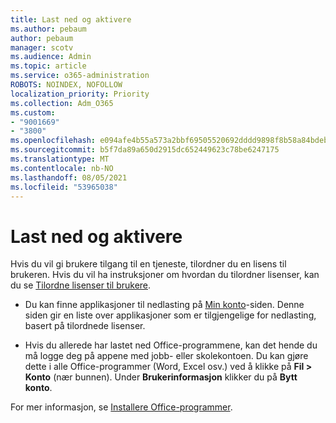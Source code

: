 ```yaml
---
title: Last ned og aktivere
ms.author: pebaum
author: pebaum
manager: scotv
ms.audience: Admin
ms.topic: article
ms.service: o365-administration
ROBOTS: NOINDEX, NOFOLLOW
localization_priority: Priority
ms.collection: Adm_O365
ms.custom:
- "9001669"
- "3800"
ms.openlocfilehash: e094afe4b55a573a2bbf69505520692dddd9898f8b58a84bdebc61311c19c875
ms.sourcegitcommit: b5f7da89a650d2915dc652449623c78be6247175
ms.translationtype: MT
ms.contentlocale: nb-NO
ms.lasthandoff: 08/05/2021
ms.locfileid: "53965038"
---
```

# <a name="download-and-activate"></a>Last ned og aktivere

Hvis du vil gi brukere tilgang til en tjeneste, tilordner du en lisens til brukeren. Hvis du vil ha instruksjoner om hvordan du tilordner lisenser, kan du se [Tilordne lisenser til brukere](https://docs.microsoft.com/microsoft-365/admin/manage/assign-licenses-to-users).

- Du kan finne applikasjoner til nedlasting på [Min konto](https://portal.office.com/account/#installs)-siden. Denne siden gir en liste over applikasjoner som er tilgjengelige for nedlasting, basert på tilordnede lisenser. 

- Hvis du allerede har lastet ned Office-programmene, kan det hende du må logge deg på appene med jobb- eller skolekontoen. Du kan gjøre dette i alle Office-programmer (Word, Excel osv.) ved å klikke på **Fil > Konto** (nær bunnen). Under **Brukerinformasjon** klikker du på **Bytt konto**.

For mer informasjon, se [Installere Office-programmer](https://docs.microsoft.com/microsoft-365/admin/setup/install-applications).
